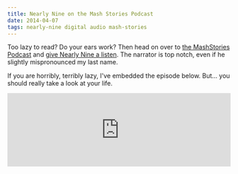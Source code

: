 ```yaml
---
title: Nearly Nine on the Mash Stories Podcast
date: 2014-04-07
tags: nearly-nine digital audio mash-stories
---
```

Too lazy to read? Do your ears work? Then head on over to <a href="https://soundcloud.com/mashstories" target="_blank">the MashStories Podcast</a> and <a title="Nearly Nine - Miles Rausch by mashstories" href="https://soundcloud.com/mashstories/nearly-nine-miles-rausch" target="_blank">give Nearly Nine a listen</a>. The narrator is top notch, even if he slightly mispronounced my last name.

<!--more-->

If you are horribly, terribly lazy, I've embedded the episode below. But&hellip; you should really take a look at your life.

<iframe src="https://w.soundcloud.com/player/?url=https%3A//api.soundcloud.com/tracks/143263874&amp;color=ff5500&amp;auto_play=false&amp;hide_related=false&amp;show_artwork=true" height="166" width="100%" frameborder="no" scrolling="no"></iframe>
